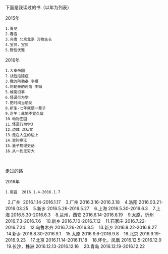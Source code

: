 

下面是我读过的书（以年为列表）

2015年
 
    1.看见
    2.春雪
    3.冯唐 北京北京 万物生长
    4.宝贝，宝贝
    5.野性优雅
    
2016年

    1.大秦帝国
    2.战胜拖延症
    3.我的阿勒泰 李娟
    4.阿勒泰的角落 李娟
    5.城南旧事
    6.怪诞行为学
    7.把时间当朋友  
    8.新生-七年就是一辈子
    9.正午：此地不宜久留
    10.动物庄园
    11.怪诞行为学3
    12.边城 沈从文
    13.走在人生的边上
    14.空钓寒江
    15.量子物理史话
    16.从一到无穷大
    
    
走过的路


2016年

    1.南昌  2016.1.4-2016.1.7
    2.广州  2016.1.14-2016.1.17
    3.广州  2016.3.16-2016.3.18
    4.洛阳  2016.03.21-2016.03.25
    5.新乡  2016.5.26-2016.5.27
    6.上海  2016.5.30-2016.6.3
    7.上海  2016.5.30-2016.6.3
    8.兰州，西安 2016.6.14-2016.6.19
    9.太原，忻州 2016.7.3-2016.7.6
    10.新乡  2016.7.10-2016.7.12
    11.石家庄 2016.7.22-2016.7.24
    12.乌鲁木齐 2016.7.26-2016.8.5
    13.新乡 2016.8.22-2016.8.27
    14.新乡  2016.8.30-2016.9.1
    15.太原  2016.9.6-2016.9.8
    16.北京  2016.9.19-2016.9.23
    17.北京  2016.11.14-2016.11.18
    18.怀化，凤凰 2016.12.5-2016.12.9
    19.长沙，株洲 2016.12.13-2016.12.16
    20.青岛  2016.12.19-2016.12.22
    
